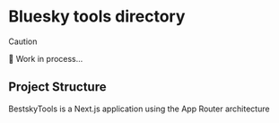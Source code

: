 # Bluesky tools directory

> [!CAUTION]
> 🚧 Work in process...

## Project Structure

BestskyTools is a Next.js application using the App Router architecture

